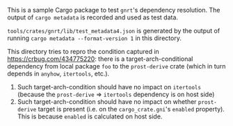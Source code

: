 This is a sample Cargo package to test `gnrt`'s dependency resolution. The
output of `cargo metadata` is recorded and used as test data.

`tools/crates/gnrt/lib/test_metadata4.json` is generated by the output of
running `cargo metadata --format-version 1` in this directory.

This directory tries to repro the condition captured in
https://crbug.com/434775220: there is a target-arch-conditional dependency from
local package `foo` to the `prost-derive` crate (which in turn depends in
`anyhow`, `itertools`, etc.).

1. Such target-arch-condition should have no impact on `itertools`
   (because the `prost-derive` => `itertools` dependency is on host side)
2. Such target-arch-condition should have no impact on whether
   `prost-derive` target is present (i.e. on the `cargo_crate.gni`'s `enabled`
   property).  This is because `enabled` is calculated on host side.
